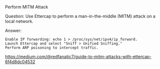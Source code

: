 Perform MITM Attack

Question: Use Ettercap to perform a man-in-the-middle (MITM) attack on a local network.

Answer:

    Enable IP forwarding: echo 1 > /proc/sys/net/ipv4/ip_forward.
    Launch Ettercap and select "Sniff > Unified Sniffing."
    Perform ARP poisoning to intercept traffic.

https://medium.com/@redfanatic7/guide-to-mitm-attacks-with-ettercap-6f4d8dc04532
